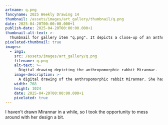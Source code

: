 ```yaml
---
artname: q.png
fancyname: 2025 Weekly Drawing 14
thumbnail: /assets/images/art_gallery/thumbnail/q.png
date: 2025-04-20T00:00:00.000+1
publish-date: 2025-04-20T00:00:00.000+1
thumbnail-alt-text: >-
  Thumbnail for gallery item "q.png". It depicts a close-up of an anthropomorphic rabbit
pixelated-thumbnail: true
images:
  - img1:
    src: /assets/images/art_gallery/q.png
    filename: q.png
    alt-text: >-
      Digital drawing depicting the anthropomorphic rabbit Miranmar.
    image-description: >-
      A digital drawing of the anthropomorphic rabbit Miranmar. She has grey fur and pastel pink hair. She is wearing a long sleeve shirt with puffy sleeves. The shirt is purple in its top half and blue in its bottom half. She is also wearing pink leggings, with a warmer pink skirt. She has brown sandals and a brown bag slung around her waist. She has a purple hat, which looks kind of like a beret but with the brim of a sunhat. The brim of her hat covers one of her eyes, the other is looking towards the viewer. She has a neutral expression on her face. Her right arm is at her side and her right knee is bent, as if making a stepping motion. Her left leg is straight and her left hand is held behind and above her head. A bright sparking light emanates from her left hand.
    width: 768
    height: 1024
    date: 2025-04-20T00:00:00.000+1
    pixelated: true
---
```

<p>
	I haven't drawn Mirannar in a while, so I took the opportunity to mess around with her design a bit.
</p>
